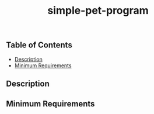 <div align="center">
  <br>
  <h1>simple-pet-program</h1>
  <br>
</div>

## Table of Contents

- [Description](#description)
- [Minimum Requirements](#minimum-requirements)

## Description

## Minimum Requirements
